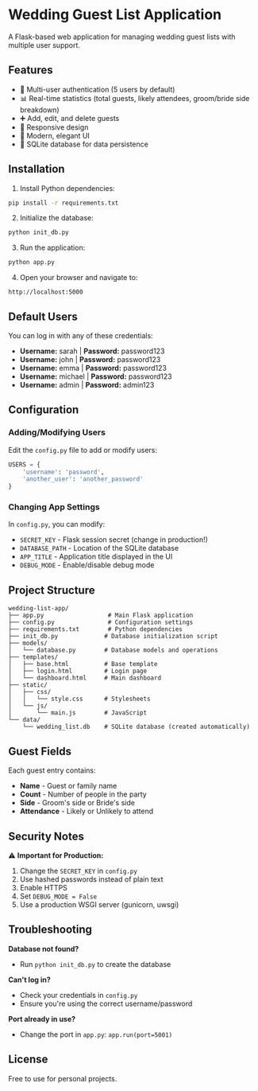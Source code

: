 # Wedding Guest List Application

A Flask-based web application for managing wedding guest lists with multiple user support.

## Features

- 🔐 Multi-user authentication (5 users by default)
- 📊 Real-time statistics (total guests, likely attendees, groom/bride side breakdown)
- ➕ Add, edit, and delete guests
- 📱 Responsive design
- 🎨 Modern, elegant UI
- 💾 SQLite database for data persistence

## Installation

1. Install Python dependencies:
```bash
pip install -r requirements.txt
```

2. Initialize the database:
```bash
python init_db.py
```

3. Run the application:
```bash
python app.py
```

4. Open your browser and navigate to:
```
http://localhost:5000
```

## Default Users

You can log in with any of these credentials:

- **Username:** sarah | **Password:** password123
- **Username:** john | **Password:** password123
- **Username:** emma | **Password:** password123
- **Username:** michael | **Password:** password123
- **Username:** admin | **Password:** admin123

## Configuration

### Adding/Modifying Users

Edit the `config.py` file to add or modify users:

```python
USERS = {
    'username': 'password',
    'another_user': 'another_password'
}
```

### Changing App Settings

In `config.py`, you can modify:

- `SECRET_KEY` - Flask session secret (change in production!)
- `DATABASE_PATH` - Location of the SQLite database
- `APP_TITLE` - Application title displayed in the UI
- `DEBUG_MODE` - Enable/disable debug mode

## Project Structure

```
wedding-list-app/
├── app.py                  # Main Flask application
├── config.py               # Configuration settings
├── requirements.txt        # Python dependencies
├── init_db.py             # Database initialization script
├── models/
│   └── database.py        # Database models and operations
├── templates/
│   ├── base.html          # Base template
│   ├── login.html         # Login page
│   └── dashboard.html     # Main dashboard
├── static/
│   ├── css/
│   │   └── style.css      # Stylesheets
│   └── js/
│       └── main.js        # JavaScript
└── data/
    └── wedding_list.db    # SQLite database (created automatically)
```

## Guest Fields

Each guest entry contains:

- **Name** - Guest or family name
- **Count** - Number of people in the party
- **Side** - Groom's side or Bride's side
- **Attendance** - Likely or Unlikely to attend

## Security Notes

⚠️ **Important for Production:**

1. Change the `SECRET_KEY` in `config.py`
2. Use hashed passwords instead of plain text
3. Enable HTTPS
4. Set `DEBUG_MODE = False`
5. Use a production WSGI server (gunicorn, uwsgi)

## Troubleshooting

**Database not found?**
- Run `python init_db.py` to create the database

**Can't log in?**
- Check your credentials in `config.py`
- Ensure you're using the correct username/password

**Port already in use?**
- Change the port in `app.py`: `app.run(port=5001)`

## License

Free to use for personal projects.